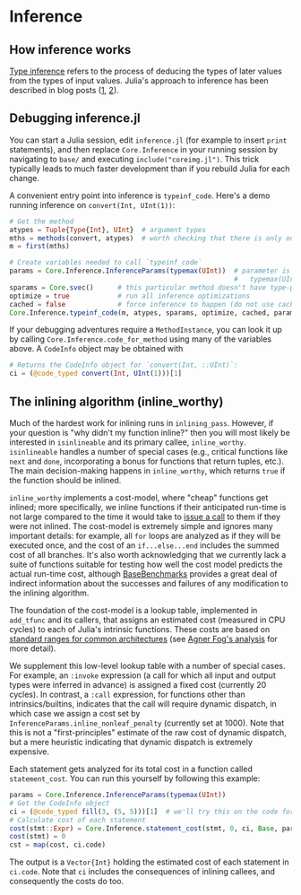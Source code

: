 # Inference

## How inference works

[Type inference](https://en.wikipedia.org/wiki/Type_inference) refers
to the process of deducing the types of later values from the types of
input values. Julia's approach to inference has been described in blog
posts
([1](https://juliacomputing.com/blog/2016/04/04/inference-convergence.html),
[2](https://juliacomputing.com/blog/2017/05/15/inference-converage2.html)).

## Debugging inference.jl

You can start a Julia session, edit `inference.jl` (for example to
insert `print` statements), and then replace `Core.Inference` in your
running session by navigating to `base/` and executing
`include("coreimg.jl")`. This trick typically leads to much faster
development than if you rebuild Julia for each change.

A convenient entry point into inference is `typeinf_code`. Here's a
demo running inference on `convert(Int, UInt(1))`:

```julia
# Get the method
atypes = Tuple{Type{Int}, UInt}  # argument types
mths = methods(convert, atypes)  # worth checking that there is only one
m = first(mths)

# Create variables needed to call `typeinf_code`
params = Core.Inference.InferenceParams(typemax(UInt))  # parameter is the world age,
                                                        #   typemax(UInt) -> most recent
sparams = Core.svec()      # this particular method doesn't have type-parameters
optimize = true            # run all inference optimizations
cached = false             # force inference to happen (do not use cached results)
Core.Inference.typeinf_code(m, atypes, sparams, optimize, cached, params)
```

If your debugging adventures require a `MethodInstance`, you can look it up by
calling `Core.Inference.code_for_method` using many of the variables above.
A `CodeInfo` object may be obtained with
```julia
# Returns the CodeInfo object for `convert(Int, ::UInt)`:
ci = (@code_typed convert(Int, UInt(1)))[1]
```

## The inlining algorithm (inline_worthy)

Much of the hardest work for inlining runs in
`inlining_pass`. However, if your question is "why didn't my function
inline?" then you will most likely be interested in `isinlineable` and
its primary callee, `inline_worthy`. `isinlineable` handles a number
of special cases (e.g., critical functions like `next` and `done`,
incorporating a bonus for functions that return tuples, etc.). The
main decision-making happens in `inline_worthy`, which returns `true`
if the function should be inlined.

`inline_worthy` implements a cost-model, where "cheap" functions get
inlined; more specifically, we inline functions if their anticipated
run-time is not large compared to the time it would take to
[issue a call](https://en.wikipedia.org/wiki/Calling_convention) to
them if they were not inlined. The cost-model is extremely simple and
ignores many important details: for example, all `for` loops are
analyzed as if they will be executed once, and the cost of an
`if...else...end` includes the summed cost of all branches. It's also
worth acknowledging that we currently lack a suite of functions
suitable for testing how well the cost model predicts the actual
run-time cost, although
[BaseBenchmarks](https://github.com/JuliaCI/BaseBenchmarks.jl)
provides a great deal of indirect information about the successes and
failures of any modification to the inlining algorithm.

The foundation of the cost-model is a lookup table, implemented in
`add_tfunc` and its callers, that assigns an estimated cost (measured
in CPU cycles) to each of Julia's intrinsic functions. These costs are
based on
[standard ranges for common architectures](http://ithare.com/wp-content/uploads/part101_infographics_v08.png)
(see
[Agner Fog's analysis](http://www.agner.org/optimize/instruction_tables.pdf)
for more detail).

We supplement this low-level lookup table with a number of special
cases. For example, an `:invoke` expression (a call for which all
input and output types were inferred in advance) is assigned a fixed
cost (currently 20 cycles). In contrast, a `:call` expression, for
functions other than intrinsics/builtins, indicates that the call will
require dynamic dispatch, in which case we assign a cost set by
`InferenceParams.inline_nonleaf_penalty` (currently set at 1000). Note
that this is not a "first-principles" estimate of the raw cost of
dynamic dispatch, but a mere heuristic indicating that dynamic
dispatch is extremely expensive.

Each statement gets analyzed for its total cost in a function called
`statement_cost`. You can run this yourself by following this example:

```julia
params = Core.Inference.InferenceParams(typemax(UInt))
# Get the CodeInfo object
ci = (@code_typed fill(3, (5, 5)))[1]  # we'll try this on the code for `fill(3, (5, 5))`
# Calculate cost of each statement
cost(stmt::Expr) = Core.Inference.statement_cost(stmt, 0, ci, Base, params)
cost(stmt) = 0
cst = map(cost, ci.code)
```

The output is a `Vector{Int}` holding the estimated cost of each
statement in `ci.code`.  Note that `ci` includes the consequences of
inlining callees, and consequently the costs do too.
